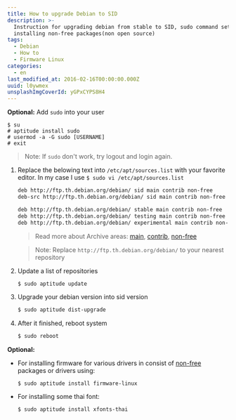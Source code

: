 ```yaml
---
title: How to upgrade Debian to SID
description: >-
  Instruction for upgrading debian from stable to SID, sudo command setup,
  installing non-free packages(non open source)
tags:
  - Debian
  - How to
  - Firmware Linux
categories:
  - en
last_modified_at: 2016-02-16T00:00:00.000Z
uuid: l0ywmex
unsplashImgCoverId: yGPxCYPS8H4
---
```


**Optional:** Add `sudo` into your user

```
$ su
# aptitude install sudo
# usermod -a -G sudo [USERNAME]
# exit
```

> Note: If `sudo` don't work, try logout and login again.

1. Replace the belowing text into `/etc/apt/sources.list` with your favorite editor. In my case I use
`$ sudo vi /etc/apt/sources.list`

    ```bash
    deb http://ftp.th.debian.org/debian/ sid main contrib non-free
    deb-src http://ftp.th.debian.org/debian/ sid main contrib non-free

    deb http://ftp.th.debian.org/debian/ stable main contrib non-free
    deb http://ftp.th.debian.org/debian/ testing main contrib non-free
    deb http://ftp.th.debian.org/debian/ experimental main contrib non-free
    ```
    > Read more about Archive areas:
    > [main](https://www.debian.org/doc/debian-policy/ch-archive.html#s-main),
    > [contrib](https://www.debian.org/doc/debian-policy/ch-archive.html#s-contrib),
    > [non-free](https://www.debian.org/doc/debian-policy/ch-archive.html#s-non-free)

    > Note: Replace `http://ftp.th.debian.org/debian/` to your nearest repository

2. Update a list of repositories

    ```bash
    $ sudo aptitude update
    ```

2. Upgrade your debian version into sid version

    ```bash
    $ sudo aptitude dist-upgrade
    ```
3. After it finished, reboot system

    ```bash
    $ sudo reboot
    ```

**Optional:**

- For installing firmware for various drivers in consist of [non-free](https://www.debian.org/doc/debian-policy/ch-archive.html#s-non-free) packages or drivers using:

    ```
    $ sudo aptitude install firmware-linux
    ```
- For installing some thai font:

    ```
    $ sudo aptitude install xfonts-thai
    ```


